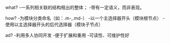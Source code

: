 what?
	-一系列相关联的结构租出的整体；
	-带有一定语义，而非表现。

how?
	-为模块分类命名（如：.m-,.md-）
	-以一个主选择器开头（模块根节点）
	-使用以主选择器开头的后代选择器（模块子节点）

ad?
	-利用多人协同开发
	-便于扩展和重用
	-可读性、可维护性好
